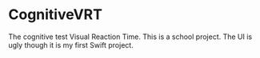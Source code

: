 # CognitiveVRT
The cognitive test Visual Reaction Time.
This is a school project. The UI is ugly though it is my first Swift project.
